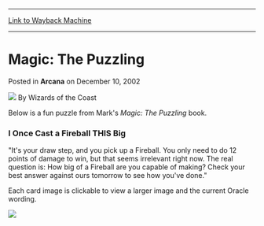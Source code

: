 
---
[Link to Wayback Machine](https://web.archive.org/web/20211023214015/https://magic.wizards.com/en/articles/archive/magic-puzzling-2002-12-10)

[_metadata_:author]:- "Wizards of the Coast"
[_metadata_:description]:- "Below is a fun puzzle from Mark's Magic: The Puzzling book. I Once Cast a Fireball THIS Big `It's your draw step, and you pick up a Fireball. You only need to do 12 points of damage to win, but that seems irrelevant right now. The real question is: How big of a Fireball are you capable of making? Check your best answer against ours tomorrow to see how you've done.` Each card"
[_metadata_:generator]:- "Drupal 7 (http://drupal.org)"
[_metadata_:node]:- "604901"
[_metadata_:publish_date]:- "2002-12-10"
[_metadata_:source]:- "div-main-content"
[_metadata_:title]:- "Magic: The Puzzling"
[_metadata_:wayback_capture_timestamp]:- "2021-10-23 21:40:15"
[_metadata_:wayback_raw_url]:- "https://web.archive.org/web/20211023214015id_/https://magic.wizards.com/en/articles/archive/magic-puzzling-2002-12-10"
[_metadata_:wayback_url]:- "https://magic.wizards.com/en/articles/archive/magic-puzzling-2002-12-10"
---


Magic: The Puzzling
===================



 Posted in **Arcana**
 on December 10, 2002 






![](https://media.magic.wizards.com/styles/auth_small/public/images/person/wizards_author.jpg)
By Wizards of the Coast











Below is a fun puzzle from Mark's *Magic: The Puzzling* book.


### I Once Cast a Fireball THIS Big


"It's your draw step, and you pick up a Fireball. You only need to do 12 points of damage to win, but that seems irrelevant right now. The real question is: How big of a Fireball are you capable of making? Check your best answer against ours tomorrow to see how you've done."


Each card image is clickable to view a larger image and the current Oracle wording.


![](https://media.magic.wizards.com/image_legacy_migration/magic/images/mtgcom/arcana/245_puzzle.jpg)






